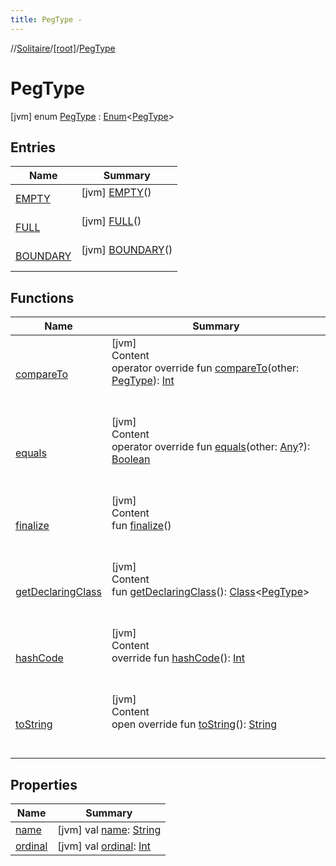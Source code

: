 ```yaml
---
title: PegType -
---
```

//[Solitaire](../../index.md)/[[root]](../index.md)/[PegType](index.md)



# PegType  
 [jvm] enum [PegType](index.md) : [Enum](https://kotlinlang.org/api/latest/jvm/stdlib/kotlin/-enum/index.html)<[PegType](index.md)>    


## Entries  
  
|  Name|  Summary| 
|---|---|
| <a name="/PegType.EMPTY///PointingToDeclaration/"></a>[EMPTY](-e-m-p-t-y/index.md)| <a name="/PegType.EMPTY///PointingToDeclaration/"></a> [jvm] [EMPTY](-e-m-p-t-y/index.md)()  <br>   <br>
| <a name="/PegType.FULL///PointingToDeclaration/"></a>[FULL](-f-u-l-l/index.md)| <a name="/PegType.FULL///PointingToDeclaration/"></a> [jvm] [FULL](-f-u-l-l/index.md)()  <br>   <br>
| <a name="/PegType.BOUNDARY///PointingToDeclaration/"></a>[BOUNDARY](-b-o-u-n-d-a-r-y/index.md)| <a name="/PegType.BOUNDARY///PointingToDeclaration/"></a> [jvm] [BOUNDARY](-b-o-u-n-d-a-r-y/index.md)()  <br>   <br>


## Functions  
  
|  Name|  Summary| 
|---|---|
| <a name="kotlin/Enum/compareTo/#PegType/PointingToDeclaration/"></a>[compareTo](-b-o-u-n-d-a-r-y/index.md#%5Bkotlin%2FEnum%2FcompareTo%2F%23PegType%2FPointingToDeclaration%2F%5D%2FFunctions%2F-1335246095)| <a name="kotlin/Enum/compareTo/#PegType/PointingToDeclaration/"></a>[jvm]  <br>Content  <br>operator override fun [compareTo](-b-o-u-n-d-a-r-y/index.md#%5Bkotlin%2FEnum%2FcompareTo%2F%23PegType%2FPointingToDeclaration%2F%5D%2FFunctions%2F-1335246095)(other: [PegType](index.md)): [Int](https://kotlinlang.org/api/latest/jvm/stdlib/kotlin/-int/index.html)  <br><br><br>
| <a name="kotlin/Enum/equals/#kotlin.Any?/PointingToDeclaration/"></a>[equals](-b-o-u-n-d-a-r-y/index.md#%5Bkotlin%2FEnum%2Fequals%2F%23kotlin.Any%3F%2FPointingToDeclaration%2F%5D%2FFunctions%2F-1335246095)| <a name="kotlin/Enum/equals/#kotlin.Any?/PointingToDeclaration/"></a>[jvm]  <br>Content  <br>operator override fun [equals](-b-o-u-n-d-a-r-y/index.md#%5Bkotlin%2FEnum%2Fequals%2F%23kotlin.Any%3F%2FPointingToDeclaration%2F%5D%2FFunctions%2F-1335246095)(other: [Any](https://kotlinlang.org/api/latest/jvm/stdlib/kotlin/-any/index.html)?): [Boolean](https://kotlinlang.org/api/latest/jvm/stdlib/kotlin/-boolean/index.html)  <br><br><br>
| <a name="kotlin/Enum/finalize/#/PointingToDeclaration/"></a>[finalize](-b-o-u-n-d-a-r-y/index.md#%5Bkotlin%2FEnum%2Ffinalize%2F%23%2FPointingToDeclaration%2F%5D%2FFunctions%2F-1335246095)| <a name="kotlin/Enum/finalize/#/PointingToDeclaration/"></a>[jvm]  <br>Content  <br>fun [finalize](-b-o-u-n-d-a-r-y/index.md#%5Bkotlin%2FEnum%2Ffinalize%2F%23%2FPointingToDeclaration%2F%5D%2FFunctions%2F-1335246095)()  <br><br><br>
| <a name="kotlin/Enum/getDeclaringClass/#/PointingToDeclaration/"></a>[getDeclaringClass](-b-o-u-n-d-a-r-y/index.md#%5Bkotlin%2FEnum%2FgetDeclaringClass%2F%23%2FPointingToDeclaration%2F%5D%2FFunctions%2F-1335246095)| <a name="kotlin/Enum/getDeclaringClass/#/PointingToDeclaration/"></a>[jvm]  <br>Content  <br>fun [getDeclaringClass](-b-o-u-n-d-a-r-y/index.md#%5Bkotlin%2FEnum%2FgetDeclaringClass%2F%23%2FPointingToDeclaration%2F%5D%2FFunctions%2F-1335246095)(): [Class](https://docs.oracle.com/javase/8/docs/api/java/lang/Class.html)<[PegType](index.md)>  <br><br><br>
| <a name="kotlin/Enum/hashCode/#/PointingToDeclaration/"></a>[hashCode](-b-o-u-n-d-a-r-y/index.md#%5Bkotlin%2FEnum%2FhashCode%2F%23%2FPointingToDeclaration%2F%5D%2FFunctions%2F-1335246095)| <a name="kotlin/Enum/hashCode/#/PointingToDeclaration/"></a>[jvm]  <br>Content  <br>override fun [hashCode](-b-o-u-n-d-a-r-y/index.md#%5Bkotlin%2FEnum%2FhashCode%2F%23%2FPointingToDeclaration%2F%5D%2FFunctions%2F-1335246095)(): [Int](https://kotlinlang.org/api/latest/jvm/stdlib/kotlin/-int/index.html)  <br><br><br>
| <a name="kotlin/Enum/toString/#/PointingToDeclaration/"></a>[toString](-b-o-u-n-d-a-r-y/index.md#%5Bkotlin%2FEnum%2FtoString%2F%23%2FPointingToDeclaration%2F%5D%2FFunctions%2F-1335246095)| <a name="kotlin/Enum/toString/#/PointingToDeclaration/"></a>[jvm]  <br>Content  <br>open override fun [toString](-b-o-u-n-d-a-r-y/index.md#%5Bkotlin%2FEnum%2FtoString%2F%23%2FPointingToDeclaration%2F%5D%2FFunctions%2F-1335246095)(): [String](https://kotlinlang.org/api/latest/jvm/stdlib/kotlin/-string/index.html)  <br><br><br>


## Properties  
  
|  Name|  Summary| 
|---|---|
| <a name="/PegType/name/#/PointingToDeclaration/"></a>[name](index.md#%5B%2FPegType%2Fname%2F%23%2FPointingToDeclaration%2F%5D%2FProperties%2F-1335246095)| <a name="/PegType/name/#/PointingToDeclaration/"></a> [jvm] val [name](index.md#%5B%2FPegType%2Fname%2F%23%2FPointingToDeclaration%2F%5D%2FProperties%2F-1335246095): [String](https://kotlinlang.org/api/latest/jvm/stdlib/kotlin/-string/index.html)   <br>
| <a name="/PegType/ordinal/#/PointingToDeclaration/"></a>[ordinal](index.md#%5B%2FPegType%2Fordinal%2F%23%2FPointingToDeclaration%2F%5D%2FProperties%2F-1335246095)| <a name="/PegType/ordinal/#/PointingToDeclaration/"></a> [jvm] val [ordinal](index.md#%5B%2FPegType%2Fordinal%2F%23%2FPointingToDeclaration%2F%5D%2FProperties%2F-1335246095): [Int](https://kotlinlang.org/api/latest/jvm/stdlib/kotlin/-int/index.html)   <br>

